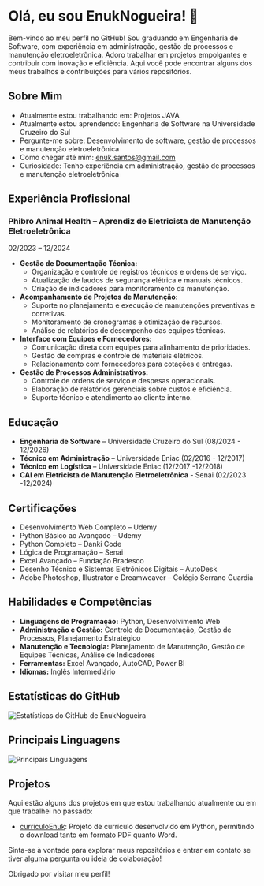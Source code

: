 # Olá, eu sou EnukNogueira! 👋

Bem-vindo ao meu perfil no GitHub! Sou graduando em Engenharia de Software, com experiência em administração, gestão de processos e manutenção eletroeletrônica. Adoro trabalhar em projetos empolgantes e contribuir com inovação e eficiência. Aqui você pode encontrar alguns dos meus trabalhos e contribuições para vários repositórios.

## Sobre Mim

-  Atualmente estou trabalhando em: Projetos JAVA
-  Atualmente estou aprendendo: Engenharia de Software na Universidade Cruzeiro do Sul
-  Pergunte-me sobre: Desenvolvimento de software, gestão de processos e manutenção eletroeletrônica
-  Como chegar até mim: enuk.santos@gmail.com
-  Curiosidade: Tenho experiência em administração, gestão de processos e manutenção eletroeletrônica

## Experiência Profissional

### Phibro Animal Health – Aprendiz de Eletricista de Manutenção Eletroeletrônica
02/2023 – 12/2024
- **Gestão de Documentação Técnica:**
  - Organização e controle de registros técnicos e ordens de serviço.
  - Atualização de laudos de segurança elétrica e manuais técnicos.
  - Criação de indicadores para monitoramento da manutenção.
- **Acompanhamento de Projetos de Manutenção:**
  - Suporte no planejamento e execução de manutenções preventivas e corretivas.
  - Monitoramento de cronogramas e otimização de recursos.
  - Análise de relatórios de desempenho das equipes técnicas.
- **Interface com Equipes e Fornecedores:**
  - Comunicação direta com equipes para alinhamento de prioridades.
  - Gestão de compras e controle de materiais elétricos.
  - Relacionamento com fornecedores para cotações e entregas.
- **Gestão de Processos Administrativos:**
  - Controle de ordens de serviço e despesas operacionais.
  - Elaboração de relatórios gerenciais sobre custos e eficiência.
  - Suporte técnico e atendimento ao cliente interno.

## Educação

- **Engenharia de Software** – Universidade Cruzeiro do Sul (08/2024 - 12/2026)
- **Técnico em Administração** – Universidade Eniac (02/2016 - 12/2017)
- **Técnico em Logística** – Universidade Eniac (12/2017 -12/2018)
- **CAI em Eletricista de Manutenção Eletroeletrônica** - Senai (02/2023 -12/2024)

## Certificações

- Desenvolvimento Web Completo – Udemy
- Python Básico ao Avançado – Udemy
- Python Completo – Danki Code
- Lógica de Programação – Senai
- Excel Avançado – Fundação Bradesco
- Desenho Técnico e Sistemas Eletrônicos Digitais – AutoDesk
- Adobe Photoshop, Illustrator e Dreamweaver – Colégio Serrano Guardia

## Habilidades e Competências

- **Linguagens de Programação:** Python, Desenvolvimento Web
- **Administração e Gestão:** Controle de Documentação, Gestão de Processos, Planejamento Estratégico
- **Manutenção e Tecnologia:** Planejamento de Manutenção, Gestão de Equipes Técnicas, Análise de Indicadores
- **Ferramentas:** Excel Avançado, AutoCAD, Power BI
- **Idiomas:** Inglês Intermediário

## Estatísticas do GitHub

![Estatísticas do GitHub de EnukNogueira](https://github-readme-stats.vercel.app/api?username=EnukNogueira&show_icons=true&theme=radical)

## Principais Linguagens

![Principais Linguagens](https://github-readme-stats.vercel.app/api/top-langs/?username=EnukNogueira&layout=compact&theme=radical)

## Projetos

Aqui estão alguns dos projetos em que estou trabalhando atualmente ou em que trabalhei no passado:

- [curriculoEnuk](https://github.com/EnukNogueira/curriculoEnuk): Projeto de currículo desenvolvido em Python, permitindo o download tanto em formato PDF quanto Word.

Sinta-se à vontade para explorar meus repositórios e entrar em contato se tiver alguma pergunta ou ideia de colaboração!

Obrigado por visitar meu perfil! 
